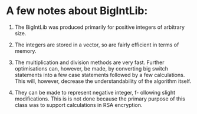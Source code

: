 # A few notes about BigIntLib:

1. The BigIntLib was produced primarily for positive
   integers of arbitrary size.

2. The integers are stored in a vector<char>, so are
   fairly efficient in terms of memory.

3. The multiplication and division methods are very
   fast. Further optimisations can, however, be made,
   by converting big switch statements into a few
   case statements followed by a few calculations.
   This will, however, decrease the understandability
   of the algorithm itself.

4. They can be made to represent negative integer, f-
   ollowing slight modifications. This is is not done
   because the primary purpose of this class was to 
   support calculations in RSA encryption.